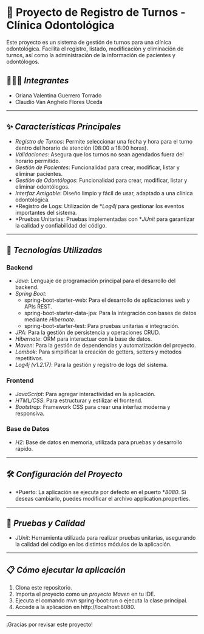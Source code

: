# 🦷 Proyecto de Registro de Turnos - Clínica Odontológica

Este proyecto es un sistema de gestión de turnos para una clínica odontológica. Facilita el registro, listado, modificación y eliminación de turnos, así como la administración de la información de pacientes y odontólogos.

## 👨🏻‍💻 *Integrantes*
- Oriana Valentina Guerrero Torrado
- Claudio Van Anghelo Flores Uceda

---

## ✨ *Características Principales*
- *Registro de Turnos*: Permite seleccionar una fecha y hora para el turno dentro del horario de atención (08:00 a 18:00 horas).
- *Validaciones*: Asegura que los turnos no sean agendados fuera del horario permitido.
- *Gestión de Pacientes*: Funcionalidad para crear, modificar, listar y eliminar pacientes.
- *Gestión de Odontólogos*: Funcionalidad para crear, modificar, listar y eliminar odontólogos.
- *Interfaz Amigable*: Diseño limpio y fácil de usar, adaptado a una clínica odontológica.
- *Registro de Logs: Utilización de **Log4j* para gestionar los eventos importantes del sistema.
- *Pruebas Unitarias: Pruebas implementadas con **JUnit* para garantizar la calidad y confiabilidad del código.

---

## 🚀 *Tecnologías Utilizadas*
### Backend
- *Java*: Lenguaje de programación principal para el desarrollo del backend.
- *Spring Boot*:
  - spring-boot-starter-web: Para el desarrollo de aplicaciones web y APIs REST.
  - spring-boot-starter-data-jpa: Para la integración con bases de datos mediante *Hibernate*.
  - spring-boot-starter-test: Para pruebas unitarias e integración.
- *JPA*: Para la gestión de persistencia y operaciones CRUD.
- *Hibernate*: ORM para interactuar con la base de datos.
- *Maven*: Para la gestión de dependencias y automatización del proyecto.
- *Lombok*: Para simplificar la creación de getters, setters y métodos repetitivos.
- *Log4j (v1.2.17)*: Para la gestión y registro de logs del sistema.

### Frontend
- *JavaScript*: Para agregar interactividad en la aplicación.
- *HTML/CSS*: Para estructurar y estilizar el frontend.
- *Bootstrap*: Framework CSS para crear una interfaz moderna y responsiva.

### Base de Datos
- *H2*: Base de datos en memoria, utilizada para pruebas y desarrollo rápido.

---

## 🛠 *Configuración del Proyecto*
- *Puerto: La aplicación se ejecuta por defecto en el puerto **8080*. Si deseas cambiarlo, puedes modificar el archivo application.properties.

---

## 🧪 *Pruebas y Calidad*
- *JUnit*: Herramienta utilizada para realizar pruebas unitarias, asegurando la calidad del código en los distintos módulos de la aplicación.

---

## 📋 *Cómo ejecutar la aplicación*
1. Clona este repositorio.
2. Importa el proyecto como un *proyecto Maven* en tu IDE.
3. Ejecuta el comando mvn spring-boot:run o ejecuta la clase principal.
4. Accede a la aplicación en http://localhost:8080.

---

¡Gracias por revisar este proyecto!
